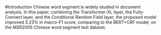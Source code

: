 #Introduction
 Chinese word segment is widely studied in document analysis.
 In this paper, combining the Transformer-XL layer, the Fully-Connect layer, and the Conditional Random Field layer,
 the proposed model improved 3.23% in macro-F1 score, comparing to the BERT+CRF model, on the MSR2005 Chinese word segment test dataset.
